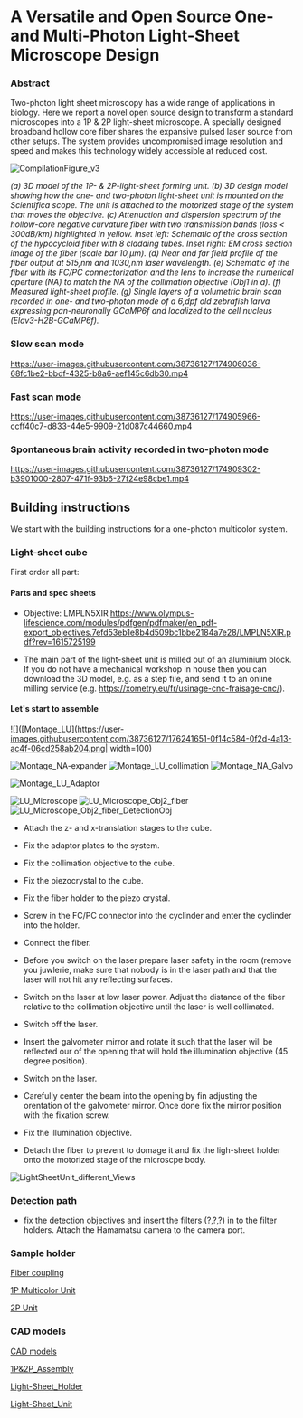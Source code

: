 # A Versatile and Open Source One- and Multi-Photon Light-Sheet Microscope Design

### Abstract
Two-photon light sheet microscopy has a wide range of applications in biology. Here we report a novel open source design to transform a standard microscopes into a 1P \& 2P light-sheet microscope. A specially designed broadband hollow core fiber shares the expansive pulsed laser source from other setups. The system provides uncompromised image resolution and speed and makes this technology widely accessible at reduced cost.

![CompilationFigure_v3](https://user-images.githubusercontent.com/38736127/174906572-d85802cc-6171-40a8-a8f5-7138b5235d8f.png)

*(a) 3D model of the 1P- \& 2P-light-sheet forming unit. (b) 3D design model showing how the one- and two-photon light-sheet unit is mounted on the Scientifica scope. The unit is attached to the motorized stage of the system that moves the objective. (c) Attenuation and dispersion spectrum of the hollow-core negative curvature fiber with two transmission bands (loss $<$ 300dB/km) highlighted in yellow. Inset left: Schematic of the cross section of the hypocycloid fiber with 8 cladding tubes. Inset right: EM cross section image of the fiber (scale bar 10\,$\mu$m). (d) Near and far field profile of the fiber output at 515\,nm and 1030\,nm laser wavelength. (e) Schematic of the fiber with its FC/PC connectorization and the lens to increase the numerical aperture (NA) to match the NA of the collimation objective (Obj1 in a). (f) Measured light-sheet profile. (g) Single layers of a volumetric brain scan recorded in one- and two-photon mode of a 6\,dpf old zebrafish larva expressing pan-neuronally GCaMP6f and localized to the cell nucleus (Elav3-H2B-GCaMP6f).*


### Slow scan mode

https://user-images.githubusercontent.com/38736127/174906036-68fc1be2-bbdf-4325-b8a6-aef145c6db30.mp4

### Fast scan mode

https://user-images.githubusercontent.com/38736127/174905966-ccff40c7-d833-44e5-9909-21d087c44660.mp4



### Spontaneous brain activity recorded in two-photon mode



https://user-images.githubusercontent.com/38736127/174909302-b3901000-2807-471f-93b6-27f24e98cbe1.mp4

## Building instructions


We start with the building instructions for a one-photon multicolor system. 



### Light-sheet cube



First order all part:

#### Parts and spec sheets
* Objective: LMPLN5XIR
https://www.olympus-lifescience.com/modules/pdfgen/pdfmaker/en_pdf-export_objectives.7efd53eb1e8b4d509bc1bbe2184a7e28/LMPLN5XIR.pdf?rev=1615725199


* The main part of the light-sheet unit is  milled out of an aluminium block. If you do not have a mechanical workshop in house then you can download the 3D model, e.g. as a step file, and send it to an online milling service (e.g. https://xometry.eu/fr/usinage-cnc-fraisage-cnc/). 


#### Let's start to assemble
![]([Montage_LU](https://user-images.githubusercontent.com/38736127/176241651-0f14c584-0f2d-4a13-ac4f-06cd258ab204.png| width=100)


![Montage_NA-expander](https://user-images.githubusercontent.com/38736127/176241706-8856b31e-ee73-419c-9677-609d441503f4.png)
![Montage_LU_collimation](https://user-images.githubusercontent.com/38736127/176241781-ad4691f0-ce67-4bda-99ca-3249b830603f.png)
![Montage_NA_Galvo](https://user-images.githubusercontent.com/38736127/176241794-96122dbd-1c0f-4f54-9025-3fe8f1265f4c.png)

![Montage_LU_Adaptor](https://user-images.githubusercontent.com/38736127/176241612-6130ca6c-d9a6-429c-947d-0d4d7cc30bd9.png)

![LU_Microscope](https://user-images.githubusercontent.com/38736127/176241870-3b6203d5-44d8-4415-9622-d4fd1ee4158f.png)
![LU_Microscope_Obj2_fiber](https://user-images.githubusercontent.com/38736127/176241889-afbbee36-ce74-445f-86bf-2d7629de51b2.png)
![LU_Microscope_Obj2_fiber_DetectionObj](https://user-images.githubusercontent.com/38736127/176241910-429d99b9-ff94-4353-9ebd-89a422d332b6.png)



* Attach the z- and x-translation stages to the cube. 

* Fix the adaptor plates to the system.

* Fix the collimation objective to the cube. 

* Fix the piezocrystal to the cube. 

* Fix the fiber holder to the piezo crystal.

* Screw in the FC/PC connector into the cyclinder and enter the cyclinder into the holder. 


* Connect the fiber. 

* Before you switch on the laser prepare laser safety in the room (remove you juwlerie, make sure that nobody is in the laser path and that the laser will not hit any reflecting surfaces. 

* Switch on the laser at low laser power. Adjust the distance of the fiber relative to the collimation objective until the laser is well collimated. 

* Switch off the laser. 

* Insert the galvometer mirror and rotate it such that the laser will be reflected our of the opening that will hold the illumination objective (45 degree position). 

* Switch on the laser.

* Carefully center the beam into the opening by fin adjusting the orentation of the galvometer mirror. Once done fix the mirror position with the fixation screw. 

* Fix the illumination objective.

* Detach the fiber to prevent to domage it and fix the ligh-sheet holder onto the motorized stage of the microscpe body.

![LightSheetUnit_different_Views](https://user-images.githubusercontent.com/38736127/175005382-7465c87b-a4d5-4bc8-8349-bc513ecaa548.png)


### Detection path

* fix the detection objectives and insert the filters (?,?,?) in to the filter holders. Attach the Hamamatsu camera to the camera port. 


### Sample holder






















[Fiber coupling](Fiber_coupling)

[1P Multicolor Unit](1P_Multicolor_Unit)


[2P Unit](2P_Unit)





### CAD models

[CAD models](CAD_models)

[1P&2P_Assembly](CAD_models/1P&2P_Assembly.stl)

[Light-Sheet_Holder](CAD_models/Light-Sheet_Holder_Assembly_v3.stl)

[Light-Sheet_Unit](CAD_models/Light-Sheet_Unit_Assembly_v6.stl)


